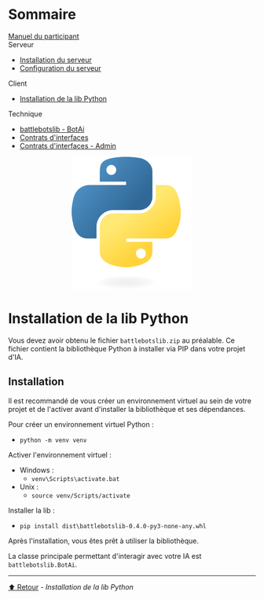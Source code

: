 <link rel="stylesheet" type="text/css" href="../style/style.css">
<link rel="stylesheet" type="text/css" href="../style/dark-theme.css">
<link rel="stylesheet" type="text/css" href="../style/dark-code.css">

<!-- Side navigation -->
<div class="sidebar">
  <h1>Sommaire</h1>
  
  <a href="../Manuel%20du%20participant.html">Manuel du participant</a>
  <br/>
  <span>Serveur</span>
  <ul>
    <li><a href="../serveur/Installation%20du%20serveur.html">Installation du serveur</a></li>
    <li><a href="../serveur/Configuration%20du%20serveur.html">Configuration du serveur</a></li>
  </ul>
  <span>Client</span>
  <ul>
    <li><a href="../client/Installation%20de%20la%20lib%20Python.html">Installation de la lib Python</a></li>
  </ul>
  <span>Technique</span>
  <ul>
    <li><a href="../tech/battlebotslib%20-%20BotAi.html">battlebotslib - BotAi</a></li>
    <li><a href="../tech/Contrats%20d'interfaces.html">Contrats d'interfaces</a></li>
    <li><a href="../tech/Contrats%20d'interfaces%20-%20Admin.html">Contrats d'interfaces - Admin</a></li>
  </ul>
</div>

<!-- Page content -->
<div class="main">

<center><img src="../img/Python-logo-notext.svg"></center>

# Installation de la lib Python

Vous devez avoir obtenu le fichier `battlebotslib.zip` au préalable. Ce fichier contient la bibliothèque Python à installer via PIP dans votre projet d'IA.

## Installation

Il est recommandé de vous créer un environnement virtuel au sein de votre projet et de l'activer avant d'installer la bibliothèque et ses dépendances.

Pour créer un environnement virtuel Python :
- `python -m venv venv`

Activer l'environnement virtuel :
- Windows :
  - `venv\Scripts\activate.bat`
- Unix :
  - `source venv/Scripts/activate`

Installer la lib :
- `pip install dist\battlebotslib-0.4.0-py3-none-any.whl`


Après l'installation, vous êtes prêt à utiliser la bibliothèque.

La classe principale permettant d'interagir avec votre IA est `battlebotslib.BotAi`.

---

[⬆️ Retour](#top) - _Installation de la lib Python_

</div>
